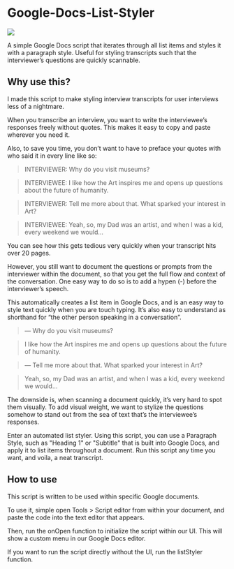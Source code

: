 # Google-Docs-List-Styler

![](http://i.giphy.com/3o7TKVOP1yOae4DjZC.gif)

A simple Google Docs script that iterates through all list items and styles it with a paragraph style. Useful for styling transcripts such that the interviewer’s questions are quickly scannable.

## Why use this?

I made this script to make styling interview transcripts for user interviews less of a nightmare.

When you transcribe an interview, you want to write the interviewee’s responses freely without quotes. This makes it easy to copy and paste wherever you need it. 

Also, to save you time, you don’t want to have to preface your quotes with who said it in every line like so:

> INTERVIEWER: Why do you visit museums?

> INTERVIEWEE: I like how the Art inspires me and opens up questions about the future of humanity.

> INTERVIEWER: Tell me more about that. What sparked your interest in Art?

> INTERVIEWEE: Yeah, so, my Dad was an artist, and when I was a kid, every weekend we would...

You can see how this gets tedious very quickly when your transcript hits over 20 pages.

However, you still want to document the questions or prompts from the interviewer within the document, so that you get the full flow and context of the conversation. One easy way to do so is to add a hypen (-) before the interviewer’s speech. 

This automatically creates a list item in Google Docs, and is an easy way to style text quickly when you are touch typing. It’s also easy to understand as shorthand for “the other person speaking in a conversation”.

>   — Why do you visit museums?

> I like how the Art inspires me and opens up questions about the future of humanity.
  
>   — Tell me more about that. What sparked your interest in Art?

> Yeah, so, my Dad was an artist, and when I was a kid, every weekend we would...

The downside is, when scanning a document quickly, it’s very hard to spot them visually. To add visual weight, we want to stylize the questions somehow to stand out from the sea of text that’s the interviewee’s responses.

Enter an automated list styler. Using this script, you can use a Paragraph Style, such as "Heading 1" or "Subtitle" that is built into Google Docs, and apply it to list items throughout a document. Run this script any time you want, and voila, a neat transcript.

## How to use
This script is written to be used within specific Google documents.

To use it, simple open Tools > Script editor from within your document, and paste the code into the text editor that appears. 

Then, run the onOpen function to initialize the script within our UI. This will show a custom menu in our Google Docs editor.

If you want to run the script directly without the UI, run the listStyler function.
